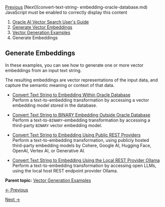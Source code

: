 [Previous](vector-generation-examples.md) [Next](convert-text-string-
embedding-oracle-database.md) JavaScript must be enabled to correctly
display this content

  1. [Oracle AI Vector Search User's Guide](index.md)
  2. [Generate Vector Embeddings](generate-vector-embeddings-node.md)
  3. [Vector Generation Examples](vector-generation-examples.md)
  4. Generate Embeddings

## Generate Embeddings

In these examples, you can see how to generate one or more vector embeddings
from an input text string.

The resulting embeddings are vector representations of the input data, and
capture the semantic meaning or context of that data.

  * [Convert Text String to Embedding Within Oracle Database](convert-text-string-embedding-oracle-database.md)  
Perform a text-to-embedding transformation by accessing a vector embedding
model stored in the database.

  * [Convert Text String to BINARY Embedding Outside Oracle Database](convert-text-string-binary-embedding-oracle-database.md)  
Perform a text-to-`BINARY`-embedding transformation by accessing a third-party
`BINARY` vector embedding model.

  * [Convert Text String to Embedding Using Public REST Providers](convert-text-string-embedding-using-public-third-party-apis.md)  
Perform a text-to-embedding transformation, using publicly hosted third-party
embedding models by Cohere, Google AI, Hugging Face, OpenAI, Vertex AI, or
Generative AI.

  * [Convert Text String to Embedding Using the Local REST Provider Ollama](convert-text-string-embedding-locally-ollama.md)  
Perform a text-to-embedding transformation by accessing open LLMs, using the
local host REST endpoint provider Ollama.

**Parent topic:** [Vector Generation Examples](vector-generation-examples.md
"Run these end-to-end examples to see how you can generate vector embeddings,
both within and outside the database.")


[← Previous](vector-generation-examples.md)

[Next →](convert-text-string-embedding-oracle-database.md)
